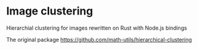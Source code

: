 # Image clustering

Hierarchial clustering for images rewritten on Rust with Node.js bindings

The original package
https://github.com/math-utils/hierarchical-clustering
